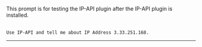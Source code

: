 This prompt is for testing the IP-API plugin after the IP-API plugin is installed.
<br><br>
```
Use IP-API and tell me about IP Address 3.33.251.168.
```
---


